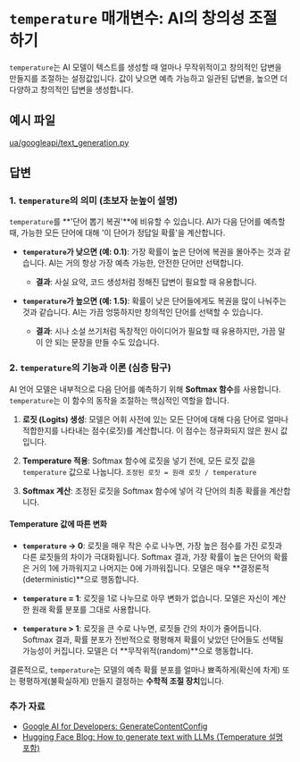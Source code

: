 # `temperature` 매개변수: AI의 창의성 조절하기

`temperature`는 AI 모델이 텍스트를 생성할 때 얼마나 무작위적이고 창의적인 답변을 만들지를 조절하는 설정값입니다. 값이 낮으면 예측 가능하고 일관된 답변을, 높으면 더 다양하고 창의적인 답변을 생성합니다.

## 예시 파일

[ua/googleapi/text_generation.py](./text_generation.py)

## 답변

### 1. `temperature`의 의미 (초보자 눈높이 설명)

`temperature`를 **'단어 뽑기 복권'**에 비유할 수 있습니다. AI가 다음 단어를 예측할 때, 가능한 모든 단어에 대해 '이 단어가 정답일 확률'을 계산합니다.

-   **`temperature`가 낮으면 (예: 0.1)**: 가장 확률이 높은 단어에 복권을 몰아주는 것과 같습니다. AI는 거의 항상 가장 예측 가능한, 안전한 단어만 선택합니다.
    -   **결과**: 사실 요약, 코드 생성처럼 정해진 답변이 필요할 때 유용합니다.

-   **`temperature`가 높으면 (예: 1.5)**: 확률이 낮은 단어들에게도 복권을 많이 나눠주는 것과 같습니다. AI는 가끔 엉뚱하지만 창의적인 단어를 선택할 수 있습니다.
    -   **결과**: 시나 소설 쓰기처럼 독창적인 아이디어가 필요할 때 유용하지만, 가끔 말이 안 되는 문장을 만들 수도 있습니다.

### 2. `temperature`의 기능과 이론 (심층 탐구)

AI 언어 모델은 내부적으로 다음 단어를 예측하기 위해 **Softmax 함수**를 사용합니다. `temperature`는 이 함수의 동작을 조절하는 핵심적인 역할을 합니다.

1.  **로짓 (Logits) 생성**: 모델은 어휘 사전에 있는 모든 단어에 대해 다음 단어로 얼마나 적합한지를 나타내는 점수(로짓)를 계산합니다. 이 점수는 정규화되지 않은 원시 값입니다.

2.  **Temperature 적용**: Softmax 함수에 로짓을 넣기 전에, 모든 로짓 값을 `temperature` 값으로 나눕니다.
    `조정된 로짓 = 원래 로짓 / temperature`

3.  **Softmax 계산**: 조정된 로짓을 Softmax 함수에 넣어 각 단어의 최종 확률을 계산합니다.

#### Temperature 값에 따른 변화

-   **`temperature` → 0**: 로짓을 매우 작은 수로 나누면, 가장 높은 점수를 가진 로짓과 다른 로짓들의 차이가 극대화됩니다. Softmax 결과, 가장 확률이 높은 단어의 확률은 거의 1에 가까워지고 나머지는 0에 가까워집니다. 모델은 매우 **결정론적(deterministic)**으로 행동합니다.

-   **`temperature` = 1**: 로짓을 1로 나누므로 아무 변화가 없습니다. 모델은 자신이 계산한 원래 확률 분포를 그대로 사용합니다.

-   **`temperature` > 1**: 로짓을 큰 수로 나누면, 로짓들 간의 차이가 줄어듭니다. Softmax 결과, 확률 분포가 전반적으로 평평해져 확률이 낮았던 단어들도 선택될 가능성이 커집니다. 모델은 더 **무작위적(random)**으로 행동합니다.

결론적으로, `temperature`는 모델의 예측 확률 분포를 얼마나 뾰족하게(확신에 차게) 또는 평평하게(불확실하게) 만들지 결정하는 **수학적 조절 장치**입니다.

### 추가 자료

-   [Google AI for Developers: GenerateContentConfig](https://ai.google.dev/api/python/google/generativeai/types/GenerateContentConfig)
-   [Hugging Face Blog: How to generate text with LLMs (Temperature 설명 포함)](https://huggingface.co/blog/how-to-generate)